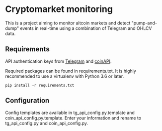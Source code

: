 # Cryptomarket monitoring

This is a project aiming to monitor altcoin markets and detect "pump-and-dump" events in real-time using a combination of Telegram and OHLCV data.

## Requirements

API authentication keys from [Telegram](https://core.telegram.org/#telegram-api) and [coinAPI](https://docs.coinapi.io/#introduction). 

Required packages can be found in requirements.txt. It is highly recommended to use a virtualenv with Python 3.6 or later. 

```
pip install -r requirements.txt

```

## Configuration 

Config templates are available in tg_api_config.py.template and coin_api_config.py.template. Enter your information and rename to tg_api_config.py and coin_api_config.py.





